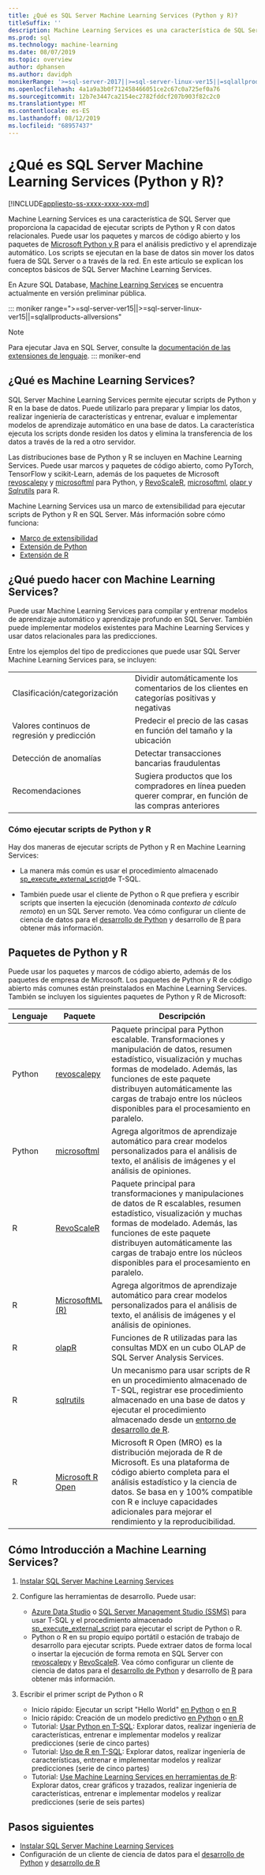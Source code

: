 ```yaml
---
title: ¿Qué es SQL Server Machine Learning Services (Python y R)?
titleSuffix: ''
description: Machine Learning Services es una característica de SQL Server que proporciona la capacidad de ejecutar scripts de Python y R con datos relacionales. Puede usar los paquetes y marcos de código abierto y los paquetes de Microsoft Python y R para el análisis predictivo y el aprendizaje automático. Los scripts se ejecutan en la base de datos sin mover los datos fuera de SQL Server o a través de la red. En este artículo se explican los conceptos básicos de SQL Server Machine Learning Services.
ms.prod: sql
ms.technology: machine-learning
ms.date: 08/07/2019
ms.topic: overview
author: dphansen
ms.author: davidph
monikerRange: '>=sql-server-2017||>=sql-server-linux-ver15||=sqlallproducts-allversions'
ms.openlocfilehash: 4a1a9a3b0f712458466051ce2c67c0a725ef0a76
ms.sourcegitcommit: 12b7e3447ca2154ec2782fddcf207b903f82c2c0
ms.translationtype: MT
ms.contentlocale: es-ES
ms.lasthandoff: 08/12/2019
ms.locfileid: "68957437"
---
```

# <a name="what-is-sql-server-machine-learning-services-python-and-r"></a>¿Qué es SQL Server Machine Learning Services (Python y R)?
[!INCLUDE[appliesto-ss-xxxx-xxxx-xxx-md](../includes/appliesto-ss-xxxx-xxxx-xxx-md.md)]

Machine Learning Services es una característica de SQL Server que proporciona la capacidad de ejecutar scripts de Python y R con datos relacionales. Puede usar los paquetes y marcos de código abierto y los paquetes de [Microsoft Python y R](#packages) para el análisis predictivo y el aprendizaje automático. Los scripts se ejecutan en la base de datos sin mover los datos fuera de SQL Server o a través de la red. En este artículo se explican los conceptos básicos de SQL Server Machine Learning Services.

En Azure SQL Database, [Machine Learning Services](https://docs.microsoft.com/azure/sql-database/sql-database-machine-learning-services-overview) se encuentra actualmente en versión preliminar pública.

::: moniker range=">=sql-server-ver15||>=sql-server-linux-ver15||=sqlallproducts-allversions"
> [!NOTE]
> Para ejecutar Java en SQL Server, consulte la [documentación de las extensiones de lenguaje](../language-extensions/language-extensions-overview.md).
::: moniker-end

## <a name="what-is-machine-learning-services"></a>¿Qué es Machine Learning Services?

SQL Server Machine Learning Services permite ejecutar scripts de Python y R en la base de datos. Puede utilizarlo para preparar y limpiar los datos, realizar ingeniería de características y entrenar, evaluar e implementar modelos de aprendizaje automático en una base de datos. La característica ejecuta los scripts donde residen los datos y elimina la transferencia de los datos a través de la red a otro servidor.

Las distribuciones base de Python y R se incluyen en Machine Learning Services. Puede usar marcos y paquetes de código abierto, como PyTorch, TensorFlow y scikit-Learn, además de los paquetes de Microsoft [revoscalepy](python/ref-py-revoscalepy.md) y [microsoftml](python/ref-py-microsoftml.md) para Python, y [RevoScaleR](r/ref-r-revoscaler.md), [microsoftml](r/ref-r-microsoftml.md), [olapr ](r/ref-r-olapr.md)y [Sqlrutils](r/ref-r-sqlrutils.md) para R.

Machine Learning Services usa un marco de extensibilidad para ejecutar scripts de Python y R en SQL Server. Más información sobre cómo funciona:

+ [Marco de extensibilidad](concepts/extensibility-framework.md)
+ [Extensión de Python](concepts/extension-python.md)
+ [Extensión de R](concepts/extension-r.md)

## <a name="what-can-i-do-with-machine-learning-services"></a>¿Qué puedo hacer con Machine Learning Services?

Puede usar Machine Learning Services para compilar y entrenar modelos de aprendizaje automático y aprendizaje profundo en SQL Server. También puede implementar modelos existentes para Machine Learning Services y usar datos relacionales para las predicciones.

Entre los ejemplos del tipo de predicciones que puede usar SQL Server Machine Learning Services para, se incluyen:

|||
|-|-|
|Clasificación/categorización|Dividir automáticamente los comentarios de los clientes en categorías positivas y negativas|
|Valores continuos de regresión y predicción|Predecir el precio de las casas en función del tamaño y la ubicación|
|Detección de anomalías|Detectar transacciones bancarias fraudulentas |
|Recomendaciones|Sugiera productos que los compradores en línea pueden querer comprar, en función de las compras anteriores|

### <a name="how-to-execute-python-and-r-scripts"></a>Cómo ejecutar scripts de Python y R

Hay dos maneras de ejecutar scripts de Python y R en Machine Learning Services:

+ La manera más común es usar el procedimiento almacenado [sp_execute_external_script](../relational-databases/system-stored-procedures/sp-execute-external-script-transact-sql.md)de T-SQL.

+ También puede usar el cliente de Python o R que prefiera y escribir scripts que inserten la ejecución (denominada *contexto de cálculo remoto*) en un SQL Server remoto. Vea cómo configurar un cliente de ciencia de datos para el [desarrollo de Python](python/setup-python-client-tools-sql.md) y desarrollo de [R](r/set-up-a-data-science-client.md) para obtener más información.

<a name="packages"></a>

## <a name="python-and-r-packages"></a>Paquetes de Python y R

Puede usar los paquetes y marcos de código abierto, además de los paquetes de empresa de Microsoft. Los paquetes de Python y R de código abierto más comunes están preinstalados en Machine Learning Services. También se incluyen los siguientes paquetes de Python y R de Microsoft:

| Lenguaje | Paquete | Descripción |
|-|-|-|
| Python | [revoscalepy](python/ref-py-revoscalepy.md) | Paquete principal para Python escalable. Transformaciones y manipulación de datos, resumen estadístico, visualización y muchas formas de modelado. Además, las funciones de este paquete distribuyen automáticamente las cargas de trabajo entre los núcleos disponibles para el procesamiento en paralelo. |
| Python | [microsoftml](python/ref-py-microsoftml.md) | Agrega algoritmos de aprendizaje automático para crear modelos personalizados para el análisis de texto, el análisis de imágenes y el análisis de opiniones. | 
| R | [RevoScaleR](r/ref-r-revoscaler.md) | Paquete principal para transformaciones y manipulaciones de datos de R escalables, resumen estadístico, visualización y muchas formas de modelado. Además, las funciones de este paquete distribuyen automáticamente las cargas de trabajo entre los núcleos disponibles para el procesamiento en paralelo. |
| R | [MicrosoftML (R)](r/ref-r-microsoftml.md) | Agrega algoritmos de aprendizaje automático para crear modelos personalizados para el análisis de texto, el análisis de imágenes y el análisis de opiniones. |
| R | [olapR](r/ref-r-olapr.md) | Funciones de R utilizadas para las consultas MDX en un cubo OLAP de SQL Server Analysis Services. |
| R | [sqlrutils](r/ref-r-sqlrutils.md) | Un mecanismo para usar scripts de R en un procedimiento almacenado de T-SQL, registrar ese procedimiento almacenado en una base de datos y ejecutar el procedimiento almacenado desde un [entorno de desarrollo de R](r/set-up-a-data-science-client.md). |
| R | [Microsoft R Open](https://mran.microsoft.com/rro) | Microsoft R Open (MRO) es la distribución mejorada de R de Microsoft. Es una plataforma de código abierto completa para el análisis estadístico y la ciencia de datos. Se basa en y 100% compatible con R e incluye capacidades adicionales para mejorar el rendimiento y la reproducibilidad. |

## <a name="how-do-i-get-started-with-machine-learning-services"></a>Cómo Introducción a Machine Learning Services?

1. [Instalar SQL Server Machine Learning Services](install/sql-machine-learning-services-windows-install.md)

1. Configure las herramientas de desarrollo. Puede usar:

    + [Azure Data Studio](../azure-data-studio/what-is.md) o [SQL Server Management Studio (SSMS)](../ssms/sql-server-management-studio-ssms.md) para usar T-SQL y el procedimiento almacenado [sp_execute_external_script](../relational-databases/system-stored-procedures/sp-execute-external-script-transact-sql.md) para ejecutar el script de Python o R.
    + Python o R en su propio equipo portátil o estación de trabajo de desarrollo para ejecutar scripts. Puede extraer datos de forma local o insertar la ejecución de forma remota en SQL Server con [revoscalepy](python/ref-py-revoscalepy.md) y [RevoScaleR](r/ref-r-revoscaler.md). Vea cómo configurar un cliente de ciencia de datos para el [desarrollo de Python](python/setup-python-client-tools-sql.md) y desarrollo de [R](r/set-up-a-data-science-client.md) para obtener más información.

1. Escribir el primer script de Python o R

    + Inicio rápido: Ejecutar un script "Hello World" [en Python](tutorials/quickstart-python-run-using-t-sql.md) o [en R](tutorials/quickstart-r-run-using-tsql.md)
    + Inicio rápido: Creación de un modelo predictivo [en Python](tutorials/quickstart-python-train-score-in-tsql.md) o [en R](tutorials/quickstart-r-create-predictive-model.md)
    + Tutorial: [Usar Python en T-SQL](tutorials/sqldev-in-database-python-for-sql-developers.md): Explorar datos, realizar ingeniería de características, entrenar e implementar modelos y realizar predicciones (serie de cinco partes)
    + Tutorial: [Uso de R en T-SQL](tutorials/sqldev-in-database-r-for-sql-developers.md): Explorar datos, realizar ingeniería de características, entrenar e implementar modelos y realizar predicciones (serie de cinco partes)
    + Tutorial: [Use Machine Learning Services en herramientas de R](tutorials/walkthrough-data-science-end-to-end-walkthrough.md): Explorar datos, crear gráficos y trazados, realizar ingeniería de características, entrenar e implementar modelos y realizar predicciones (serie de seis partes)

## <a name="next-steps"></a>Pasos siguientes

+ [Instalar SQL Server Machine Learning Services](install/sql-machine-learning-services-windows-install.md)
+ Configuración de un cliente de ciencia de datos para el [desarrollo de Python](python/setup-python-client-tools-sql.md) y [desarrollo de R](r/set-up-a-data-science-client.md)
